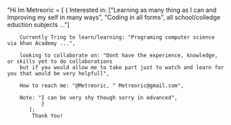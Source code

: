 

<!--
Metreoric/Metreoric is a ✨ special ✨ repository because its `README.md` (this file) appears on your GitHub profile.
You can click the Preview link to take a look at your changes.
-->



 "Hi Im Metreoric = [
     {
       Interested in: ["Learning as many thing as I can and Improving my self in many ways", 
       "Coding in all forms", all school/colledge eduction subjects ..."]
       
        Currently Tring to learn/learning: "Programing computer science via khan Academy ...", 

        looking to collaborate on: "Dont have the experience, knowledge, or skills yet to do collaborations 
        but if you would allow me to take part just to watch and learn for you that would be very helpfull",

        How to reach me: "@Metreoric, " Metreoric@gmail.com",   

        Note: "I can be very shy though sorry in edvanced",
               }  
           ]; 
            Thank You!
      
